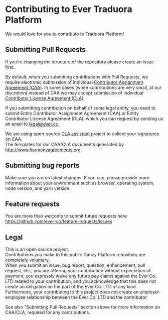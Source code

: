 # Contributing to Ever Traduora Platform

We would love for you to contribute to Traduora Platform!

## Submitting Pull Requests

If you're changing the structure of the repository please create an issue first.

By default, when you submitting contributions with Pull Requests, we require electronic submission of individual [Contributor Assignment Agreement (CAA)](https://gist.github.com/evereq/95f74ae09510766ffa9379006715ccfd). In some cases (when contributions are very small, at our discretion) instead of CAA we may accept submission of individual [Contributor License Agreement (CLA)](https://gist.github.com/evereq/53ddec283243481344fb61df1706ec40).

If you submitting contribution on behalf of some legal entity, you need to submit Entity Contributor Assignment Agreement (CAA) or Entity Contributor License Agreement (CLA), which you can request by sending us an email to legal@ever.co.

We are using open-source [CLA assistant](https://github.com/cla-assistant/cla-assistant) project to collect your signatures on CAA.  
The templates for our CAA/CLA documents generated by http://www.harmonyagreements.org.

## Submitting bug reports

Make sure you are on latest changes.
If you can, please provide more information about your environment such as browser, operating system, node version, and yarn version.

## Feature requests

You are more than welcome to submit future requests here https://github.com/ever-co/feature-requests/issues

## Legal

This is an open source project.  
Contributions you make to this public Gauzy Platform repository are completely voluntary.  
When you submit an issue, bug report, question, enhancement, pull request, etc., you are offering your contribution without expectation of payment, you expressly waive any future pay claims against the Ever Co. LTD related to your contribution, and you acknowledge that this does not create an obligation on the part of the Ever Co. LTD of any kind. Furthermore, your contributing to this project does not create an employer-employee relationship between the Ever Co. LTD and the contributor.

See also "Submitting Pull Requests" section above for more information on CAA/CLA, required for any contributions.
